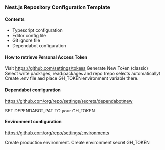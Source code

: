 ### Nest.js Repository Configuration Template

#### Contents

- Typescript configuration
- Editor config file
- Git ignore file
- Dependabot configuration

#### How to retrieve Personal Access Token

Visit https://github.com/settings/tokens
Generate New Token (classic)
Select write:packages, read:packages and repo (repo selects automatically)
Create .env file and place GH_TOKEN environment variable there.

#### Dependabot configuration

https://github.com/org/repo/settings/secrets/dependabot/new

SET DEPENDABOT_PAT TO your GH_TOKEN

#### Environment configuration

https://github.com/org/repo/settings/environments

Create production environment. Create environment secret GH_TOKEN

